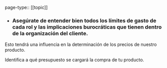 page-type:: [[topic]]
- ### Asegúrate de entender bien todos los límites de gasto de cada rol y las implicaciones burocráticas que tienen dentro de la organización del cliente.

Esto tendrá una influencia en la determinación de los precios de nuestro producto.

Identifica a qué presupuesto se cargará la compra de tu producto.


